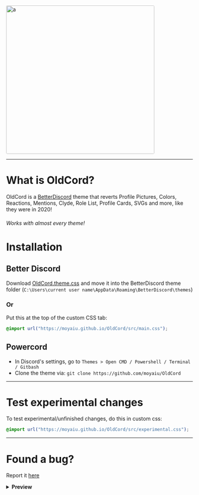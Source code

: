 <img src="https://cdn.discordapp.com/attachments/852275565654442006/881814040874221578/image1.jpg" alt="a" style="border-radius: 3px" height="400" >

---

# What is OldCord?

OldCord is a [BetterDiscord](https://betterdiscord.app " ") theme that reverts Profile Pictures, Colors, Reactions, Mentions, Clyde, Role List, Profile Cards, SVGs and more, like they were in 2020!

###### _Works with almost every theme!_

# Installation

## Better Discord

Download [OldCord.theme.css](https://github.com/moyaiu/OldCord/blob/a2db5454ffe228be48dee215c1dbeda3b3f71b41/OldCord.theme.css " ") and move it into the BetterDiscord theme folder (`C:\Users\current user name\AppData\Roaming\BetterDiscord\themes`)

### Or

Put this at the top of the custom CSS tab:

```css
@import url("https://moyaiu.github.io/OldCord/src/main.css");
```

## Powercord

-    In Discord's settings, go to `Themes > Open CMD / Powershell / Terminal / Gitbash`
-    Clone the theme via: `git clone https://github.com/moyaiu/OldCord`

---

# Test experimental changes

To test experimental/unfinished changes, do this in custom css:

```css
@import url("https://moyaiu.github.io/OldCord/src/experimental.css");
```

---

# Found a bug?

Report it [here](https://github.com/moyaiu/OldCord/issues/new/choose)

<details>
<summary><strong>Preview</strong></summary>

# Preview

### Profile Card

<img src="https://cdn.discordapp.com/attachments/827938615958831134/891988529792577536/unknown.png" alt="a" style="border-radius: 3px" >

#### With custom status

<img src="https://cdn.discordapp.com/attachments/827938615958831134/891988944978313246/unknown.png">

_Note: only color banners are invisible_

### Profile Info

<img src="https://cdn.discordapp.com/attachments/827938615958831134/881480343255937024/unknown.png" alt="a" style="border-radius: 3px" >

### Home and Wordmark

<img src="https://cdn.discordapp.com/attachments/827938615958831134/881480610663772160/unknown.png" alt="a" style="border-radius: 3px" >

### Reactions and Pings

<img src="https://cdn.discordapp.com/attachments/827938615958831134/891988048508756009/unknown.png" alt="a" style="border-radius: 3px" >

### Blurple Buttons

<img src="https://cdn.discordapp.com/attachments/827938615958831134/881481868787216424/unknown.png" alt="a" style="border-radius: 3px" >

### On Switch

<img src="https://cdn.discordapp.com/attachments/827938615958831134/881482227802841138/unknown.png" alt="a" style="border-radius: 3px" >

</details>
